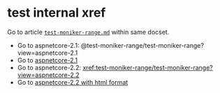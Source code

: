 # test internal xref

Go to article [`test-moniker-range.md`](https://github.com/v-pegao/test-ppe-719/blob/190814-v2-ad/test-ppe-719/test-moniker-range/test-moniker-range.md) within same docset.

- Go to aspnetcore-2.1: @test-moniker-range/test-moniker-range?view=aspnetcore-2.1
- Go to [aspnetcore-2.1](xref:test-moniker-range/test-moniker-range?view=aspnetcore-2.1)
- Go to aspnetcore-2.2: <xref:test-moniker-range/test-moniker-range?view=aspnetcore-2.2>
- Go to <a href="xref:test-moniker-range/test-moniker-range?view=aspnetcore-2.2">aspnetcore-2.2 with html format</a>

